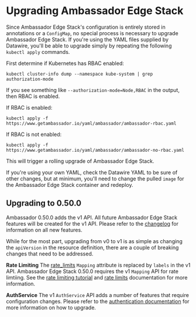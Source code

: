 # Upgrading Ambassador Edge Stack

Since Ambassador Edge Stack's configuration is entirely stored in annotations or a `ConfigMap`, no special process is necessary to upgrade Ambassador Edge Stack. If you're using the YAML files supplied by Datawire, you'll be able to upgrade simply by repeating the following `kubectl apply` commands.

First determine if Kubernetes has RBAC enabled:

```shell
kubectl cluster-info dump --namespace kube-system | grep authorization-mode
```

If you see something like `--authorization-mode=Node,RBAC` in the output, then RBAC is enabled.

If RBAC is enabled:
```shell
kubectl apply -f https://www.getambassador.io/yaml/ambassador/ambassador-rbac.yaml
```

If RBAC is not enabled:
```shell
kubectl apply -f https://www.getambassador.io/yaml/ambassador/ambassador-no-rbac.yaml
```

This will trigger a rolling upgrade of Ambassador Edge Stack.

If you're using your own YAML, check the Datawire YAML to be sure of other changes, but at minimum, you'll need to change the pulled `image` for the Ambassador Edge Stack container and redeploy.

## Upgrading to 0.50.0

Ambassador 0.50.0 adds the v1 API. All future Ambassador Edge Stack features will be created for the v1 API. Please refer to the [changelog](https://github.com/datawire/ambassador/blob/master/CHANGELOG.md) for information on all new features.

While for the most part, upgrading from v0 to v1 is as simple as changing the `apiVersion` in the resource definition, there are a couple of breaking changes that need to be addressed. 

**Rate Limiting**
The [rate_limits](/reference/rate-limits/) `Mapping` attribute is replaced by `labels` in the v1 API. Ambassador Edge Stack 0.50.0 requires the v1 `Mapping` API for rate limtiing. See the [rate limiting tutorial](/user-guide/rate-limiting-tutorial#v1-api) and [rate limits](/reference/rate-limits/) documentation for more information. 

**AuthService**
The v1 `AuthService` API adds a number of features that require configuration changes. Please refer to the [authentication documentation](/reference/services/auth-service) for more information on how to upgrade.